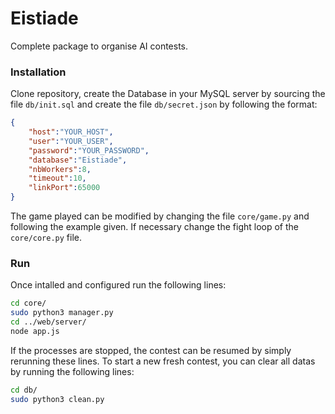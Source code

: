 # Eistiade
Complete package to organise AI contests.
### Installation
Clone repository, create the Database in your MySQL server by sourcing the file `db/init.sql` and create the file `db/secret.json` by following the format:
```Json
{
    "host":"YOUR_HOST",
    "user":"YOUR_USER",
    "password":"YOUR_PASSWORD",
    "database":"Eistiade",
    "nbWorkers":8,
    "timeout":10,
    "linkPort":65000
}
```
The game played can be modified by changing the file `core/game.py` and following the example given. If necessary change the fight loop of the `core/core.py` file.

### Run
Once intalled and configured run the following lines:
```sh
cd core/
sudo python3 manager.py
cd ../web/server/
node app.js
```
If the processes are stopped, the contest can be resumed by simply rerunning these lines.
To start a new fresh contest, you can clear all datas by running the following lines:
```sh
cd db/
sudo python3 clean.py
```
